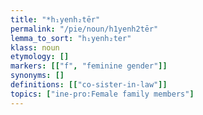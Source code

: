 ```yaml
---
title: "*h₁yenh₂tēr"
permalink: "/pie/noun/h1yenh2tēr"
lemma_to_sort: "h₁yenh₂ter"
klass: noun
etymology: []
markers: [["f", "feminine gender"]]
synonyms: []
definitions: [["co-sister-in-law"]]
topics: ["ine-pro:Female family members"]
---
```

